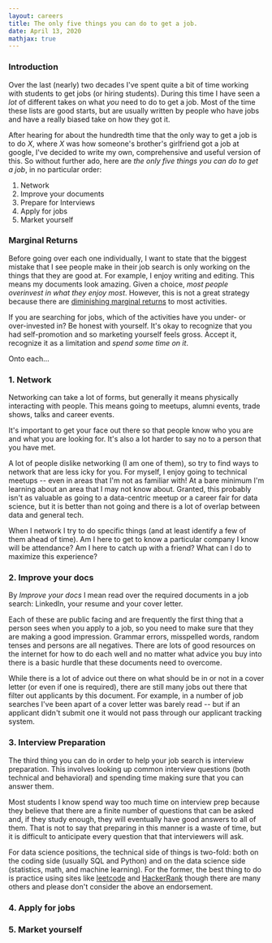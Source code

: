 ```yaml
---
layout: careers 
title: The only five things you can do to get a job. 
date: April 13, 2020 
mathjax: true
---
```


### Introduction

Over the last (nearly) two decades I've spent quite a bit of time working with students to get jobs (or hiring students). During this time I have seen a _lot_ of different takes on what _you_ need to do to get a job. Most of the time these lists are good starts, but are usually written by people who have jobs and have a really biased take on how they got it.

After hearing for about the hundredth time that the only way to get a job is to do _X_, where _X_ was how someone's brother's girlfriend got a job at google, I've decided to write my own, comprehensive and useful version of this. So without further ado, here are *the only five things you can do to get a job*, in no particular order:

1. Network
1. Improve your documents
1. Prepare for Interviews
1. Apply for jobs
1. Market yourself

### Marginal Returns

Before going over each one individually, I want to state that the biggest mistake that I see people make in their job search is only working on the things that they are good at. For example, I enjoy writing and editing. This means my documents look amazing. Given a choice, *most people overinvest in what they enjoy most*. However, this is not a great strategy because there are [diminishing marginal returns](https://www.investopedia.com/terms/l/lawofdiminishingmarginalreturn.asp) to most activities. 

If you are searching for jobs, which of the activities have you under- or over-invested in? Be honest with yourself. It's okay to recognize that you had self-promotion and so marketing yourself feels gross. Accept it, recognize it as a limitation and _spend some time on it_.

 
Onto each...

### 1. Network

Networking can take a lot of forms, but generally it means physically interacting with people. This means going to meetups, alumni events, trade shows, talks and career events. 

It's important to get your face out there so that people know who you are and what you are looking for. It's also a lot harder to say no to a person that you have met. 

A lot of people dislike networking (I am one of them), so try to find ways to network that are less icky for you. For myself, I enjoy going to technical meetups -- even in areas that I'm not as familiar with! At a bare minimum I'm learning about an area that I may not know about. Granted, this probably isn't as valuable as going to a data-centric meetup or a career fair for data science, but it is better than not going and there is a lot of overlap between data and general tech.

When I network I try to do specific things (and at least identify a few of them ahead of time). Am I here to get to know a particular company I know will be attendance? Am I here to catch up with a friend? What can I do to maximize this experience? 


### 2. Improve your docs

By _Improve your docs_ I mean read over the required documents in a job search: LinkedIn, your resume and your cover letter. 

Each of these are public facing and are frequently the first thing that a person sees when you apply to a job, so you need to make sure that they are making a good impression. Grammar errors, misspelled words, random tenses and persons are all negatives. There are lots of good resources on the internet for how to do each well and no matter what advice you buy into there is a basic hurdle that these documents need to overcome.

While there is a lot of advice out there on what should be in or not in a cover letter (or even if one is required), there are still many jobs out there that filter out applicants by this document. For example, in a number of job searches I've been apart of a cover letter was barely read -- but if an applicant didn't submit one it would not pass through our applicant tracking system. 

### 3. Interview Preparation

The third thing you can do in order to help your job search is interview preparation. This involves looking up common interview questions (both technical and behavioral) and spending time making sure that you can answer them.

Most students I know spend way too much time on interview prep because they believe that there are a finite number of questions that can be asked and, if they study enough, they will eventually have good answers to all of them. That is not to say that preparing in this manner is a waste of time, but it is difficult to anticipate every question that that interviewers will ask. 

For data science positions, the technical side of things is two-fold: both on the coding side (usually SQL and Python) and on the data science side (statistics, math, and machine learning). For the former, the best thing to do is practice using sites like [leetcode](https://leetcode.com/) and [HackerRank](https://www.hackerrank.com/) though there are many others and please don't consider the above an endorsement.

### 4. Apply for jobs


### 5. Market yourself
